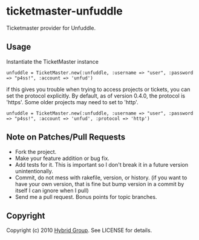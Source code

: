# ticketmaster-unfuddle

Ticketmaster provider for Unfuddle.

## Usage

Instantiate the TicketMaster instance

    unfuddle = TicketMaster.new(:unfuddle, :username => "user", :password => "p4ss!", :account => 'unfud')

if this gives you trouble when trying to access projects or tickets, you can set the protocol explicitly. By default,
as of version 0.4.0, the protocol is 'https'. Some older projects may need to set to 'http'.

    unfuddle = TicketMaster.new(:unfuddle, :username => "user", :password => "p4ss!", :account => 'unfud', :protocol => 'http')
    
## Note on Patches/Pull Requests
 
* Fork the project.
* Make your feature addition or bug fix.
* Add tests for it. This is important so I don't break it in a
  future version unintentionally.
* Commit, do not mess with rakefile, version, or history.
  (if you want to have your own version, that is fine but bump version in a commit by itself I can ignore when I pull)
* Send me a pull request. Bonus points for topic branches.

## Copyright

Copyright (c) 2010 [Hybrid Group](http://hybridgroup.com). See LICENSE for details.

